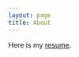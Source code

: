 ```yaml
---
layout: page
title: About
---
```

Here is my [resume](https://r-ym.github.io/resume/resume.pdf).<br />

